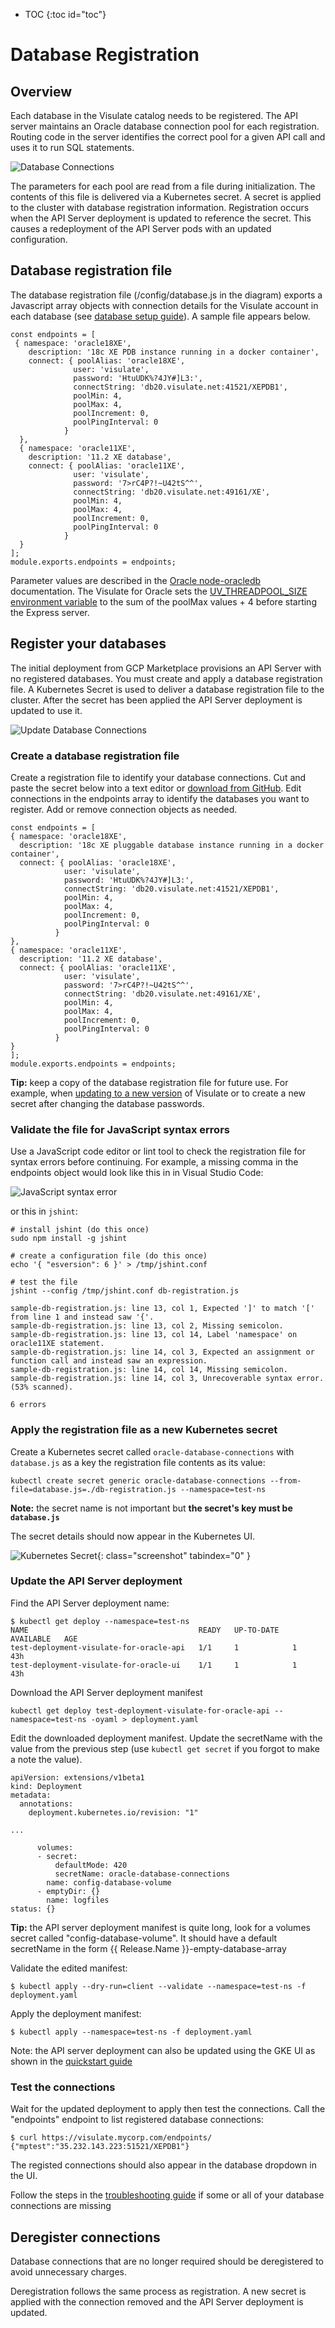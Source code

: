 * TOC
{:toc id="toc"}

# Database Registration
## Overview
Each database in the Visulate catalog needs to be registered. The API server maintains an Oracle database connection pool for each registration. Routing code in the server identifies the correct pool for a given API call and uses it to run SQL statements.

![Database Connections](/images/database-connections.png)

 The parameters for each pool are read from a file during initialization. The contents of this file is delivered via a Kubernetes secret. A secret is applied to the cluster with database registration information. Registration occurs when the API Server deployment is updated to reference the secret. This causes a redeployment of the API Server pods with an updated configuration.

## Database registration file

The database registration file (/config/database.js in the diagram) exports a Javascript array objects with connection details for the Visulate account in each database (see [database setup guide](/pages/database-setup.html)).  A sample file appears below.

```
const endpoints = [
 { namespace: 'oracle18XE',
    description: '18c XE PDB instance running in a docker container',
    connect: { poolAlias: 'oracle18XE',
              user: 'visulate',
              password: 'HtuUDK%?4JY#]L3:',
              connectString: 'db20.visulate.net:41521/XEPDB1',
              poolMin: 4,
              poolMax: 4,
              poolIncrement: 0,
              poolPingInterval: 0
            }
  },
  { namespace: 'oracle11XE',
    description: '11.2 XE database',
    connect: { poolAlias: 'oracle11XE',
              user: 'visulate',
              password: '7>rC4P?!~U42tS^^',
              connectString: 'db20.visulate.net:49161/XE',
              poolMin: 4,
              poolMax: 4,
              poolIncrement: 0,
              poolPingInterval: 0
            }
  }
];
module.exports.endpoints = endpoints;
```

Parameter values are described in the [Oracle node-oracledb](https://oracle.github.io/node-oracledb/doc/api.html#connpooling) documentation. The Visulate for Oracle sets the [UV_THREADPOOL_SIZE environment variable](http://docs.libuv.org/en/v1.x/threadpool.html) to the sum of the poolMax values + 4 before starting the Express server.

## Register your databases

The initial deployment from GCP Marketplace provisions an API Server with no registered databases. You must create and apply a database registration file. A Kubernetes Secret is used to deliver a database registration file to the cluster. After the secret has been applied the API Server deployment is updated to use it.

![Update Database Connections](/images/update-database-connections.png)

### Create a database registration file

Create a registration file to identify your database connections. Cut and paste the secret below into a text editor or [download from GitHub](https://raw.githubusercontent.com/visulate/visulate-for-oracle/master/api-server/database-setup/sample-db-registration.js). Edit connections in the endpoints array to identify the databases you want to register. Add or remove connection objects as needed.
```
const endpoints = [
{ namespace: 'oracle18XE',
  description: '18c XE pluggable database instance running in a docker container',
  connect: { poolAlias: 'oracle18XE',
            user: 'visulate',
            password: 'HtuUDK%?4JY#]L3:',
            connectString: 'db20.visulate.net:41521/XEPDB1',
            poolMin: 4,
            poolMax: 4,
            poolIncrement: 0,
            poolPingInterval: 0
          }
},
{ namespace: 'oracle11XE',
  description: '11.2 XE database',
  connect: { poolAlias: 'oracle11XE',
            user: 'visulate',
            password: '7>rC4P?!~U42tS^^',
            connectString: 'db20.visulate.net:49161/XE',
            poolMin: 4,
            poolMax: 4,
            poolIncrement: 0,
            poolPingInterval: 0
          }
}
];
module.exports.endpoints = endpoints;
```
**Tip:** keep a copy of the database registration file for future use. For example, when [updating to a new version](/pages/upgrade-guide.html)
of Visulate or to create a new secret after changing the database passwords.

### Validate the file for JavaScript syntax errors

Use a JavaScript code editor or lint tool to check the registration file for syntax errors before continuing.
For example, a missing comma in the endpoints object would look like this in in Visual Studio Code:

![JavaScript syntax error](/images/js-syntax-error.png)

or this in `jshint`:

```shell
# install jshint (do this once)
sudo npm install -g jshint

# create a configuration file (do this once)
echo '{ "esversion": 6 }' > /tmp/jshint.conf

# test the file
jshint --config /tmp/jshint.conf db-registration.js

sample-db-registration.js: line 13, col 1, Expected ']' to match '[' from line 1 and instead saw '{'.
sample-db-registration.js: line 13, col 2, Missing semicolon.
sample-db-registration.js: line 13, col 14, Label 'namespace' on oracle11XE statement.
sample-db-registration.js: line 14, col 3, Expected an assignment or function call and instead saw an expression.
sample-db-registration.js: line 14, col 14, Missing semicolon.
sample-db-registration.js: line 14, col 3, Unrecoverable syntax error. (53% scanned).

6 errors
```

### Apply the registration file as a new Kubernetes secret

Create a Kubernetes secret called `oracle-database-connections` with `database.js` as a key the registration file contents as its value:

```shell
kubectl create secret generic oracle-database-connections --from-file=database.js=./db-registration.js --namespace=test-ns
```

**Note:** the secret name is not important but **the secret's key must be `database.js`**

The secret details should now appear in the Kubernetes UI.

![Kubernetes Secret](/images/db-secret.png){: class="screenshot" tabindex="0" }

### Update the API Server deployment

Find the API Server deployment name:
```
$ kubectl get deploy --namespace=test-ns
NAME                                      READY   UP-TO-DATE   AVAILABLE   AGE
test-deployment-visulate-for-oracle-api   1/1     1            1           43h
test-deployment-visulate-for-oracle-ui    1/1     1            1           43h
```

Download the API Server deployment manifest
```
kubectl get deploy test-deployment-visulate-for-oracle-api --namespace=test-ns -oyaml > deployment.yaml
```

Edit the downloaded deployment manifest. Update the secretName with the value from the previous step (use `kubectl get secret` if you forgot to make a note the value).
```
apiVersion: extensions/v1beta1
kind: Deployment
metadata:
  annotations:
    deployment.kubernetes.io/revision: "1"

...

      volumes:
      - secret:
          defaultMode: 420
          secretName: oracle-database-connections
        name: config-database-volume
      - emptyDir: {}
        name: logfiles
status: {}
```
**Tip:** the API server deployment manifest is quite long, look for a volumes secret called "config-database-volume". It should have a default secretName in the form {{ Release.Name }}-empty-database-array

Validate the edited manifest:
```
$ kubectl apply --dry-run=client --validate --namespace=test-ns -f deployment.yaml
```

Apply the deployment manifest:

```
$ kubectl apply --namespace=test-ns -f deployment.yaml
```

Note: the API server deployment can also be updated using the GKE UI as shown in the [quickstart guide](/pages/quickstart.html#register-your-database-connection)

### Test the connections
Wait for the updated deployment to apply then test the connections.  Call the "endpoints" endpoint to list registered database connections:

```
$ curl https://visulate.mycorp.com/endpoints/
{"mptest":"35.232.143.223:51521/XEPDB1"}
```

The registed connections should also appear in the database dropdown in the UI.

Follow the steps in the  [troubleshooting guide](/pages/troubleshooting.html) if some or all of your database connections are missing

## Deregister connections
Database connections that are no longer required should be deregistered to avoid unnecessary charges.

Deregistration follows the same process as registration. A new secret is applied with the connection removed and the API Server deployment is updated.
